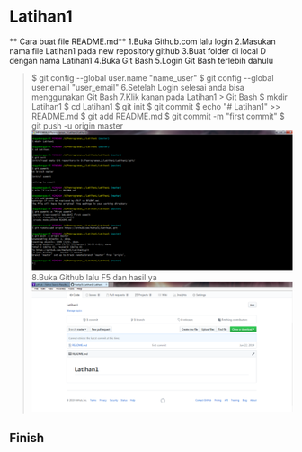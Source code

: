 # Latihan1

** Cara buat file README.md**
1.Buka Github.com lalu login
2.Masukan nama file Latihan1 pada new repository github
3.Buat folder di local D dengan nama Latihan1
4.Buka Git Bash
5.Login Git Bash terlebih dahulu
   >$ git config --global user.name "name_user"
   >$ git config --global user.email "user_email"
6.Setelah Login selesai anda bisa menggunakan Git Bash 
7.Klik kanan pada Latihan1 > Git Bash 
  >$ mkdir Latihan1
  >$ cd Latihan1
  >$ git init
  >$ git commit
  >$ echo "# Latihan1" >> README.md
  >$ git add README.md
  >$ git commit -m "first commit"
  >$ git push -u origin master
![Git Bash ]( https://raw.githubusercontent.com/Hadip31/Latihan1/master/2.PNG)
8.Buka Github lalu F5 dan hasil ya
![Github](https://raw.githubusercontent.com/Hadip31/Latihan1/master/1.PNG)
## Finish
